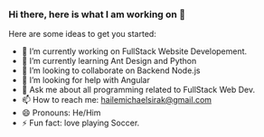 ### Hi there, here is what I am working on 👋


Here are some ideas to get you started:

- 🔭 I’m currently working on FullStack Website Developement.
- 🌱 I’m currently learning Ant Design and Python
- 👯 I’m looking to collaborate on Backend Node.js
- 🤔 I’m looking for help with Angular
- 💬 Ask me about all programming related to FullStack Web Dev.
- 📫 How to reach me: hailemichaelsirak@gmail.com
- 😄 Pronouns: He/Him
- ⚡ Fun fact: love playing Soccer.

